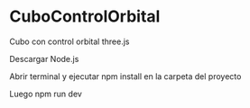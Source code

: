 # CuboControlOrbital
Cubo con control orbital three.js

Descargar Node.js

Abrir terminal y ejecutar npm install en la carpeta del proyecto

Luego npm run dev 

